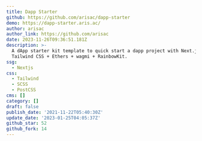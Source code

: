 ```yaml
---
title: Dapp Starter
github: https://github.com/arisac/dapp-starter
demo: https://dapp-starter.aris.ac/
author: arisac
author_link: https://github.com/arisac
date: 2023-11-26T09:36:51.181Z
description: >-
  A dApp starter kit template to quick start a dapp project with Next.js +
  Tailwind CSS + Ethers + wagmi + RainbowKit.
ssg:
  - Nextjs
css:
  - Tailwind
  - SCSS
  - PostCSS
cms: []
category: []
draft: false
publish_date: '2021-11-22T05:40:30Z'
update_date: '2023-01-25T04:05:37Z'
github_star: 52
github_fork: 14
---
```

